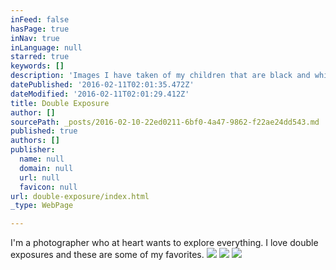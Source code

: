 ```yaml
---
inFeed: false
hasPage: true
inNav: true
inLanguage: null
starred: true
keywords: []
description: 'Images I have taken of my children that are black and white double exposures. '
datePublished: '2016-02-11T02:01:35.472Z'
dateModified: '2016-02-11T02:01:29.412Z'
title: Double Exposure
author: []
sourcePath: _posts/2016-02-10-22ed0211-6bf0-4a47-9862-f22ae24dd543.md
published: true
authors: []
publisher:
  name: null
  domain: null
  url: null
  favicon: null
url: double-exposure/index.html
_type: WebPage

---
```

I'm a photographer who at heart wants to explore everything. I love double exposures and these are some of my favorites. ![](https://s3-us-west-2.amazonaws.com/the-grid-img/p/0f8ebd828b5f89996a434544bc2d7fdbaf5fb3f1.jpg)
![](https://s3-us-west-2.amazonaws.com/the-grid-img/p/2cf6f61daeffc27c515783be4fef22ae2fb152e6.jpg)
![](https://s3-us-west-2.amazonaws.com/the-grid-img/p/f670c689b21bbff63a714e50ddb6c867abf13a97.jpg)